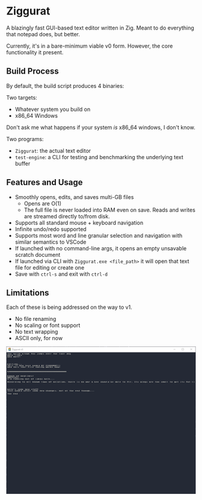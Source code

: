 # Ziggurat
A blazingly fast GUI-based text editor written in Zig. Meant to do everything that notepad does, but better.

Currently, it's in a bare-minimum viable v0 form. However, the core functionality it present.

## Build Process

By default, the build script produces 4 binaries:

Two targets:
- Whatever system you build on
- x86_64 Windows

Don't ask me what happens if your system *is* x86_64 windows, I don't know.

Two programs:
- `Ziggurat`: the actual text editor
- `test-engine`: a CLI for testing and benchmarking the underlying text buffer

## Features and Usage

- Smoothly opens, edits, and saves multi-GB files
    - Opens are O(1)
    - The full file is never loaded into RAM even on save. Reads and writes are streamed directly to/from disk.
- Supports all standard mouse + keyboard navigation
- Infinite undo/redo supported
- Supports most word and line granular selection and navigation with similar semantics to VSCode
- If launched with no command-line args, it opens an empty unsavable scratch document
- If launched via CLI with `Ziggurat.exe <file_path>` it will open that text file for editing or create one
- Save with `ctrl-s` and exit with `ctrl-d`

## Limitations

Each of these is being addressed on the way to v1. 

- No file renaming
- No scaling or font support
- No text wrapping
- ASCII only, for now

![alt text](blinking.gif)